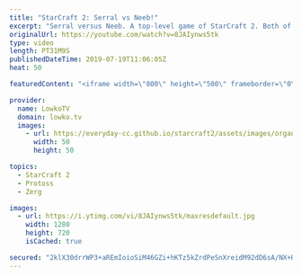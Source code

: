 ```yaml
---
title: "StarCraft 2: Serral vs Neeb!"
excerpt: "Serral versus Neeb. A top-level game of StarCraft 2. Both of these players are incredibly good. Serral, the current World Champion of StarCraft and Neeb, the strongest player from the United States of America and of the very few who actually has a positive win loss ratio against the Finnish Phenom."
originalUrl: https://youtube.com/watch?v=8JAIynws5tk
type: video
length: PT31M9S
publishedDateTime: 2019-07-19T11:06:05Z
heat: 50

featuredContent: "<iframe width=\"800\" height=\"500\" frameborder=\"0\" src=\"https://www.youtube.com/embed/8JAIynws5tk\" allow=\"accelerometer; autoplay; encrypted-media; gyroscope; picture-in-picture\" allowfullscreen></iframe>"

provider:
  name: LowkoTV
  domain: lowko.tv
  images:
    - url: https://everyday-cc.github.io/starcraft2/assets/images/organizations/lowko.tv-50x50.jpg
      width: 50
      height: 50

topics:
  - StarCraft 2
  - Protoss
  - Zerg

images:
  - url: https://i.ytimg.com/vi/8JAIynws5tk/maxresdefault.jpg
    width: 1280
    height: 720
    isCached: true

secured: "2klX30drrWP3+aREmIoioSiM46GZi+hKTz5kZrdPeSnXreidM92dD6sA/NX+H+TQRsWQx3+2guvgMBMIBy4U0DPazmAIqULPOb8N0qwWIrI6swmckXIfhxSoAnxpnLDE1F5iLCowwqip2WNjGMalaMJgsZhMfCEk8ty0RQjg4rtxPdIw2AUHhVtSg4tR9kDUo/btRDe4lp9nvINzQMWoE/EIwcnb1LEtZDZruHi6HmnQREEORh1TT6dg7+zRlhSxU/OAgiyEeWRQQBXNfDR/mAvdRL0TT8s+69d64xwZAUP5c9WZuQ4jbkW872OaV95nogU8t2eUAQZUWbNCSxgYxXuBMi8sJHKszJAxHtAmZUhCEyGjRo+3y8IicS9qSAX58BXmibq/YBXF/WVVT4+lYq5ZiEL4ga5z07kXrsQCpn3cJmkxho3KgK1T4OZe7zl4;nVhZx+1o8zsTUSpLo3DDrg=="
---
```


